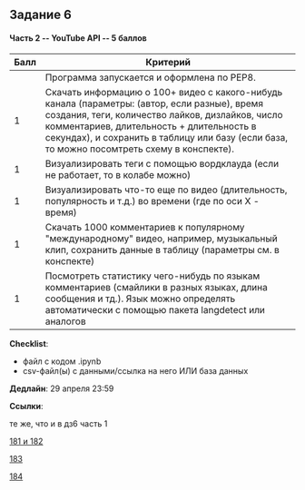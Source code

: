 ## Задание 6

#### Часть 2 -- YouTube API -- 5 баллов

|Балл|Критерий|
|----|--------|
||Программа запускается и оформлена по PEP8.|
|1|Скачать информацию о 100+ видео с какого-нибудь канала (параметры: (автор, если разные), время создания, теги, количество лайков, дизлайков, число комментариев, длительность + длительность в секундах), и сохранить в таблицу или базу (если база, то можно посомтреть схему в конспекте).|
|1|Визуализировать теги с помощью вордклауда (если не работает, то в колабе можно)|
|1|Визуализировать что-то еще по видео (длительность, популярность и т.д.) во времени (где по оси Х - время)|
|1|Скачать 1000 комментариев к популярному "международному" видео, например, музыкальный клип, сохранить данные в таблицу (параметры см. в конспекте)|
|1|Посмотреть статистику чего-нибудь по языкам комментариев (смайлики в разных языках, длина сообщения и тд.). Язык можно определять автоматически с помощью пакета langdetect или аналогов|

**Checklist**:
- файл с кодом .ipynb
- csv-файл(ы) с данными/ссылка на него ИЛИ база данных

**Дедлайн**: 
29 апреля 23:59

**Ссылки**:

те же, что и в дз6 часть 1

[181 и 182](https://classroom.github.com/a/gVZ7yQdm)

[183](https://classroom.github.com/a/cXvzRZkB)

[184](https://classroom.github.com/a/u7hNKOfa)

